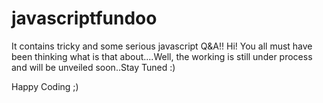 # javascriptfundoo
It contains tricky and some serious javascript Q&amp;A!!
Hi! You all must have been thinking what is that about....Well, the working is still under process and will be unveiled soon..Stay Tuned :)

Happy Coding ;)
